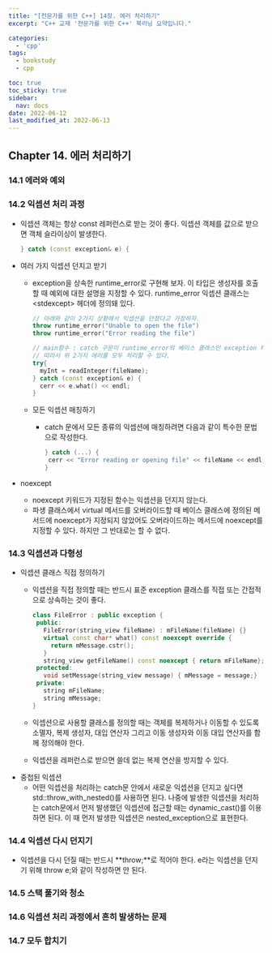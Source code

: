 ```yaml
---
title: "[전문가를 위한 C++] 14장. 에러 처리하기"
excerpt: "C++ 교재 '전문가를 위한 C++' 북러닝 요약입니다."

categories:
  - 'cpp'
tags:
  - bookstudy
  - cpp

toc: true
toc_sticky: true
sidebar:
  nav: docs
date: 2022-06-12
last_modified_at: 2022-06-13
---
```


## Chapter 14. 에러 처리하기

### 14.1 에러와 예외

### 14.2 익셉션 처리 과정

* 익셉션 객체는 항상 const 레퍼런스로 받는 것이 좋다. 익셉션 객체를 값으로 받으면 객체 슬라이싱이 발생한다.

  ```cpp
  } catch (const exception& e) {
  ```
* 여러 가지 익셉션 던지고 받기
  * exception을 상속한 runtime_error로 구현해 보자. 이 타입은 생성자를 호출할 때 예외에 대한 설명을 지정할 수 있다. runtime_error 익셉션 클래스는 \<stdexcept\> 헤더에 정의돼 있다.

    ```cpp
    // 아래와 같이 2가지 상황에서 익셉션을 던졌다고 가정하자.
    throw runtime_error("Unable to open the file")
    throw runtime_error("Error reading the file")

    // main함수 : catch 구문이 runtime_error의 베이스 클래스인 exception 타입을 받도록 구현했다.
    // 따라서 위 2가지 에러를 모두 처리할 수 있다.
    try{
      myInt = readInteger(fileName);
    } catch (const exception& e) {
      cerr << e.what() << endl;
    }
    ```
  * 모든 익셉션 매칭하기
    * catch 문에서 모든 종류의 익셉션에 매칭하려면 다음과 같이 특수한 문법으로 작성한다.
       
       ```cpp
       } catch (...) {
        cerr << "Error reading or opening file" << fileName << endl;
       }
       ```
* noexcept
  * noexcept 키워드가 지정된 함수는 익셉션을 던지지 않는다.
  * 파생 클래스에서 virtual 메서드를 오버라이드할 때 베이스 클래스에 정의된 메서드에 noexcept가 지정되지 않았어도 오버라이드하는 메서드에 noexcept를 지정할 수 있다. 하지만 그 반대로는 할 수 없다.

### 14.3 익셉션과 다형성 

* 익셉션 클래스 직접 정의하기 
  * 익셉션을 직접 정의할 때는 반드시 표준 exception 클래스를 직접 또는 간접적으로 상속하는 것이 좋다.
     
     ```cpp
     class FileError : public exception {
      public:
        FileError(string_view fileName) : mFileName(fileName) {}
        virtual const char* what() const noexcept override {
          return mMessage.cstr();
        }
        string_view getFileName() const noexcept { return mFileName};
      protected:
        void setMessage(string_view message) { mMessage = message;}
      private:
        string mFileName;
        string mMessage;
     }
     ```
  * 익셉션으로 사용할 클래스를 정의할 때는 객체를 복제하거나 이동할 수 있도록 소멸자, 복제 생성자, 대입 연산자 그리고 이동 생성자와 이동 대입 연산자를 함께 정의해야 한다.
  * 익셉션을 레퍼런스로 받으면 쓸데 없는 복제 연산을 방지할 수 있다.
* 중첩된 익셉션
  * 어떤 익셉션을 처리하는 catch문 안에서 새로운 익셉션을 던지고 싶다면 std::throw_with_nested()를 사용하면 된다. 나중에 발생한 익셉션을 처리하는 catch문에서 먼저 발생했던 익셉션에 접근할 때는 dynamic_cast()를 이용하면 된다. 이 때 먼저 발생한 익셉션은 nested_exception으로 표현한다.

### 14.4 익셉션 다시 던지기 

* 익셉션을 다시 던질 때는 반드시 **throw;**로 적어야 한다. e라는 익셉션을 던지기 위해 throw e;와 같이 작성하면 안 된다.

### 14.5 스택 풀기와 청소

### 14.6 익셉션 처리 과정에서 흔히 발생하는 문제

### 14.7 모두 합치기 
